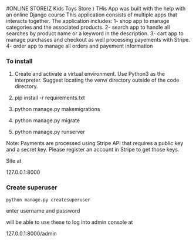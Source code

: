 #ONLINE STORE(Z Kids Toys Store )
THis App was built with the help with an online Django course
This application consists of multiple apps that interacts together. 
The application includes:
1- shop app to manage categories and the associated products.
2- search app to handle all searches by product name or a keyword in the description.
3- cart app to manage purchases and checkout as well processing payements with Stripe.
4- order app to manage all orders and payement information   

### To install

1. Create and activate a virtual environment. Use Python3 as the interpreter. Suggest locating the venv/ directory outside of the code directory.

2. pip install -r requirements.txt

3. python manage.py makemigrations

4. python manage.py migrate

5. python manage.py runserver

Note: Payments are processed using Stripe API that requires a public key and a secret key.
Please register an account in Stripe to get those keys.


Site at

127.0.0.1:8000

### Create superuser


`python manage.py createsuperuser`

enter username and password

will be able to use these to log into admin console at

127.0.0.1:8000/admin



